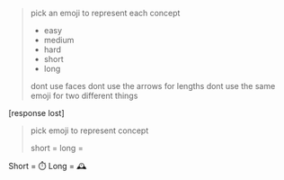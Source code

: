 > pick an emoji to represent each concept
> * easy
> * medium
> * hard
> * short
> * long
>
> dont use faces
> dont use the arrows for lengths
> dont use the same emoji for two different things

[response lost]

> pick emoji to represent concept
> 
> short = 
> long = 

Short = ⏱️
Long = 🕰️